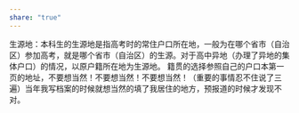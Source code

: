 ```yaml
---
share: "true"
---
```


生源地：本科生的生源地是指高考时的常住户口所在地，一般为在哪个省市（自治区）参加高考，就是哪个省市（自治区）的生源。对于高中异地（办理了异地的集体户口）的情况，以原户籍所在地为生源地。
籍贯的选择参照自己的户口本第一页的地址，不要想当然！不要想当然！不要想当然！（重要的事情忍不住说了三遍）当年我写档案的时候就想当然的填了我居住的地方，预报道的时候才发现不对。
